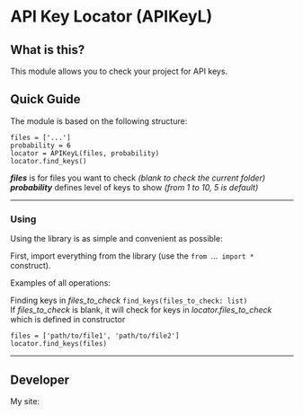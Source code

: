 # API Key Locator (APIKeyL) #

## What is this? ##
This module allows you to check your project for API keys.

## Quick Guide ##
The module is based on the following structure:

    files = ['...']
    probability = 6
    locator = APIKeyL(files, probability)
    locator.find_keys()

***files*** is for files you want to check *(blank to check the current folder)*\
***probability*** defines level of keys to show *(from 1 to 10, 5 is default)*

----------


### Using ###

Using the library is as simple and convenient as possible:

First, import everything from the library (use the `from `...` import *` construct).

Examples of all operations:

Finding keys in *files_to_check*  `find_keys(files_to_check: list)` \
If *files_to_check* is blank, it will check for keys in _locator.files_to_check_ which is defined in constructor

    files = ['path/to/file1', 'path/to/file2']
    locator.find_keys(files)



----------


## Developer ##
My site: 